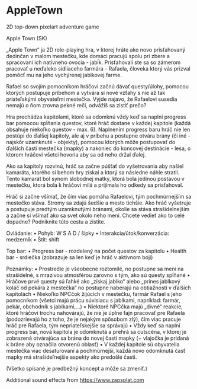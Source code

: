 # AppleTown
2D top-down pixelart adventure game

Apple Town (SK)

„Apple Town“ ja 2D role-playing hra, v ktorej hráte ako novo prisťahovaný dedinčan v malom mestečku, kde domáci pracujú spolu pri zbere a spracovaní ich natívneho ovocia - jabĺk. Prisťahovali ste sa so zámerom pracovať u neďaleko sídliaceho farmára - Rafaela, človeka ktorý vás prizval pomôcť mu na jeho vychýrenej jablkovej farme.

Rafael so svojím pomocníkom hráčovi začnú dávať questy/úlohy, pomocou ktorých postupuje príbehom a vytvára si nové vzťahy s nie až tak priateľskými obyvateľmi mestečka. Vyjde najavo, že Rafaelovi susedia nemajú o ňom zrovna pekné reči, odvážiš sa zistiť prečo? 

Hra  prechádza kapitolami, ktoré sa odomknú vždy keď sa naplní progress bar pomocou spĺňania questov, ktoré hráč dostane v každej kapitole (každá obsahuje niekoľko questov - max. 6). Naplnením progress baru hráč nie len postúpi do ďalšej kapitoly, ale aj v príbehu a postupne otvára brány (či iné - najskôr uzamknuté - objekty), pomocou ktorých môže postupovať do ďalších častí mestečka (mapky) a nakoniec do koncovej destinácie - lesa, o ktorom hráčovi všetci hovoria aby sa od neho držal ďalej.

Ako sa kapitoly rozvinú, hráč sa začne púšťať do vyšetrovania aby našiel kamaráta, ktorého si behom hry získal a ktorý sa následne náhle stratil. Tento kamarát bol synom slobodnej matky, ktorá bola jedinou postavou v mestečku, ktorá bola k hráčovi milá a prijímala ho odkedy sa prisťahoval.

Hráč si začne všímať, že čím viac pomáha Rafaelovi, tým pochmúrnejším sa mestečko stáva. Stromy sa zdajú šedšie a mesto tichšie. Ako hráč vyšetruje  a postupuje predtým uzamknutými bránami, okolie sa stáva strašidelnejším a začne si všímať ako sa svet okolo neho mení. Chcete vedieť ako to celé dopadne? Podniknite túto cestu a zistite.


Ovládanie:
•	Pohyb: W S A D / šípky
•	Interakcia/útok/konverzácia: medzerník
•	Štít: shift

Top bar:
•	Progress bar - rozdelený na počet questov za kapitolu
•	Health bar - srdiečka (zobrazuje sa len keď je hráč v aktívnom boji)

Poznámky:
•	Prostredie je všeobecne roztomilé, no postupne sa mení na strašidelné,  s mrazivou atmosférou zarovno s tým, ako sú questy spĺňané
•	Hráčove prvé questy sú ľahké ako „získaj jablko“ alebo „prines jablkový koláč od pekára z mestečka“ no postupne naberajú na obtiažnosti v ďalších kapitolách
•	Niekoľko NPCčok žijúcich v mestečku, farmár Rafael s jeho pomocníkom (všetci majú prácu súvisiacu s jablkami, napríklad: farmár, pekár, obchodník s jablkami,...)
•	Niektoré NPCčka majú „divné“ reakcie, ktoré hráčovi trochu nahovárajú, že nie je úplne fajn pracovať pre Rafaela (podozrievajú ho z toho, že je nejakým spôsobom zlý), čím viac pracuje hráč pre Rafaela, tým nepriateľskejšie sa správajú
•	Vždy keď sa naplní progress bar, nová kapitola je odomknutá a prehrá sa cutscéna, v ktorej je zobrazená otvárajúca sa brána do novej časti mapky (+ vlajočka je pridaná k bráne aby označila otvorenú oblasť)
•	V každej kapitole sú obyvatelia mestečka viac desaturovaní a pochmúrnejší, každá novo odomknutá časť mapky má strašideľnejšie aspekty ako predošlé časti.

(Všetko spísané je predbežný koncept a môže sa zmeniť.)

Additional sound effects from https://www.zapsplat.com
